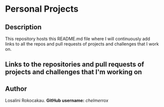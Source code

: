 # Personal Projects

## Description

This repository hosts this README.md file where I will continuously add links to all the repos and pull requests of projects and challenges that I work on.

## Links to the repositories and pull requests of projects and challenges that I'm working on


## Author

Losalini Rokocakau. **GitHub username:** *chelmerrox*